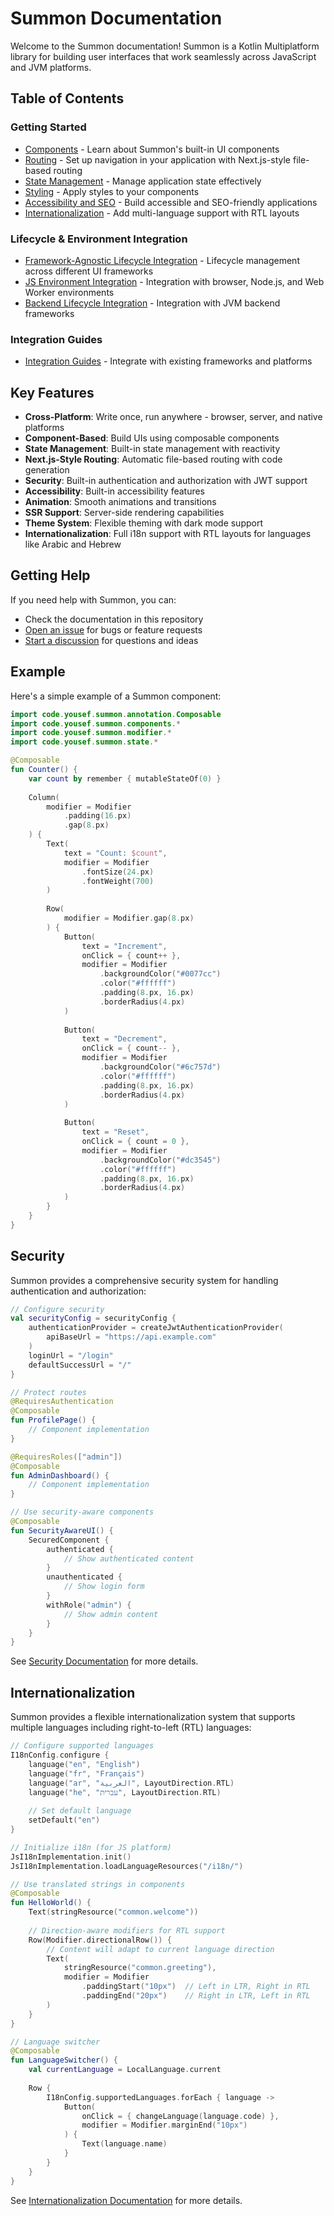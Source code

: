 # Summon Documentation

Welcome to the Summon documentation! Summon is a Kotlin Multiplatform library for building user interfaces that work seamlessly across JavaScript and JVM platforms.

## Table of Contents

### Getting Started
- [Components](components.md) - Learn about Summon's built-in UI components
- [Routing](routing.md) - Set up navigation in your application with Next.js-style file-based routing
- [State Management](state-management.md) - Manage application state effectively
- [Styling](styling.md) - Apply styles to your components
- [Accessibility and SEO](accessibility-and-seo.md) - Build accessible and SEO-friendly applications
- [Internationalization](i18n.md) - Add multi-language support with RTL layouts

### Lifecycle & Environment Integration
- [Framework-Agnostic Lifecycle Integration](lifecycle-integration.md) - Lifecycle management across different UI frameworks
- [JS Environment Integration](js-environment-integration.md) - Integration with browser, Node.js, and Web Worker environments
- [Backend Lifecycle Integration](backend-lifecycle-integration.md) - Integration with JVM backend frameworks

### Integration Guides
- [Integration Guides](integration-guides.md) - Integrate with existing frameworks and platforms


## Key Features

- **Cross-Platform**: Write once, run anywhere - browser, server, and native platforms
- **Component-Based**: Build UIs using composable components
- **State Management**: Built-in state management with reactivity
- **Next.js-Style Routing**: Automatic file-based routing with code generation
- **Security**: Built-in authentication and authorization with JWT support
- **Accessibility**: Built-in accessibility features
- **Animation**: Smooth animations and transitions
- **SSR Support**: Server-side rendering capabilities
- **Theme System**: Flexible theming with dark mode support
- **Internationalization**: Full i18n support with RTL layouts for languages like Arabic and Hebrew

## Getting Help

If you need help with Summon, you can:

- Check the documentation in this repository
- [Open an issue](https://github.com/yebaital/summon/issues) for bugs or feature requests
- [Start a discussion](https://github.com/yebaital/summon/discussions) for questions and ideas

## Example

Here's a simple example of a Summon component:

```kotlin
import code.yousef.summon.annotation.Composable
import code.yousef.summon.components.*
import code.yousef.summon.modifier.*
import code.yousef.summon.state.*

@Composable
fun Counter() {
    var count by remember { mutableStateOf(0) }
    
    Column(
        modifier = Modifier
            .padding(16.px)
            .gap(8.px)
    ) {
        Text(
            text = "Count: $count",
            modifier = Modifier
                .fontSize(24.px)
                .fontWeight(700)
        )
        
        Row(
            modifier = Modifier.gap(8.px)
        ) {
            Button(
                text = "Increment",
                onClick = { count++ },
                modifier = Modifier
                    .backgroundColor("#0077cc")
                    .color("#ffffff")
                    .padding(8.px, 16.px)
                    .borderRadius(4.px)
            )
            
            Button(
                text = "Decrement",
                onClick = { count-- },
                modifier = Modifier
                    .backgroundColor("#6c757d")
                    .color("#ffffff")
                    .padding(8.px, 16.px)
                    .borderRadius(4.px)
            )
            
            Button(
                text = "Reset",
                onClick = { count = 0 },
                modifier = Modifier
                    .backgroundColor("#dc3545")
                    .color("#ffffff")
                    .padding(8.px, 16.px)
                    .borderRadius(4.px)
            )
        }
    }
}
```

## Security

Summon provides a comprehensive security system for handling authentication and authorization:

```kotlin
// Configure security
val securityConfig = securityConfig {
    authenticationProvider = createJwtAuthenticationProvider(
        apiBaseUrl = "https://api.example.com"
    )
    loginUrl = "/login"
    defaultSuccessUrl = "/"
}

// Protect routes
@RequiresAuthentication
@Composable
fun ProfilePage() {
    // Component implementation
}

@RequiresRoles(["admin"])
@Composable
fun AdminDashboard() {
    // Component implementation
}

// Use security-aware components
@Composable
fun SecurityAwareUI() {
    SecuredComponent {
        authenticated {
            // Show authenticated content
        }
        unauthenticated {
            // Show login form
        }
        withRole("admin") {
            // Show admin content
        }
    }
}
```

See [Security Documentation](security.md) for more details. 

## Internationalization

Summon provides a flexible internationalization system that supports multiple languages including right-to-left (RTL) languages:

```kotlin
// Configure supported languages
I18nConfig.configure {
    language("en", "English")
    language("fr", "Français")
    language("ar", "العربية", LayoutDirection.RTL)
    language("he", "עברית", LayoutDirection.RTL)
    
    // Set default language
    setDefault("en")
}

// Initialize i18n (for JS platform)
JsI18nImplementation.init()
JsI18nImplementation.loadLanguageResources("/i18n/")

// Use translated strings in components
@Composable
fun HelloWorld() {
    Text(stringResource("common.welcome"))
    
    // Direction-aware modifiers for RTL support
    Row(Modifier.directionalRow()) {
        // Content will adapt to current language direction
        Text(
            stringResource("common.greeting"),
            modifier = Modifier
                .paddingStart("10px")  // Left in LTR, Right in RTL
                .paddingEnd("20px")    // Right in LTR, Left in RTL
        )
    }
}

// Language switcher
@Composable
fun LanguageSwitcher() {
    val currentLanguage = LocalLanguage.current
    
    Row {
        I18nConfig.supportedLanguages.forEach { language ->
            Button(
                onClick = { changeLanguage(language.code) },
                modifier = Modifier.marginEnd("10px")
            ) {
                Text(language.name)
            }
        }
    }
}
```

See [Internationalization Documentation](i18n.md) for more details. 